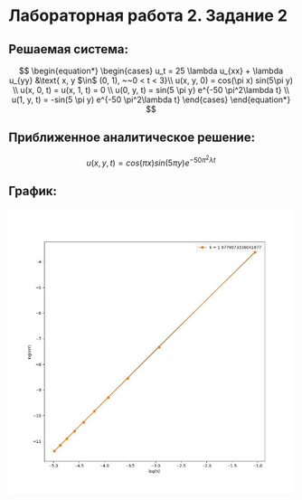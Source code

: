 # Лабораторная работа 2. Задание 2
## Решаемая система:
$$
\begin{equation*}
 \begin{cases}
   u_t = 25 \lambda u_{xx} + \lambda u_{yy}   &\text{  x, y $\in$ (0, 1),  ~~0 < t < 3}\\
   u(x, y, 0) = cos(\pi x) sin(5\pi y) \\
   u(x, 0, t) = u(x, 1, t) = 0 \\
   u(0, y, t) = sin(5 \pi y) e^{-50 \pi^2\lambda t} \\
   u(1, y, t) = -sin(5 \pi y) e^{-50 \pi^2\lambda t}
 \end{cases}
\end{equation*}
$$
## Приближенное аналитическое решение:
$$u(x, y, t) = cos(\pi x)sin(5\pi y) e^{-50 \pi^2\lambda t}$$
## График:
![](./lab_3_1.jpg)